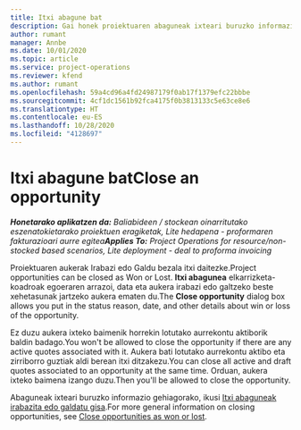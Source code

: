 ```yaml
---
title: Itxi abagune bat
description: Gai honek proiektuaren abaguneak ixteari buruzko informazioa ematen du.
author: rumant
manager: Annbe
ms.date: 10/01/2020
ms.topic: article
ms.service: project-operations
ms.reviewer: kfend
ms.author: rumant
ms.openlocfilehash: 59a4cd96a4fd24987179f0ab17f1379efc22bbbe
ms.sourcegitcommit: 4cf1dc1561b92fca4175f0b3813133c5e63ce8e6
ms.translationtype: HT
ms.contentlocale: eu-ES
ms.lasthandoff: 10/28/2020
ms.locfileid: "4128697"
---
```

# <a name="close-an-opportunity"></a><span data-ttu-id="22ce0-103">Itxi abagune bat</span><span class="sxs-lookup"><span data-stu-id="22ce0-103">Close an opportunity</span></span>

<span data-ttu-id="22ce0-104">_**Honetarako aplikatzen da:** Baliabideen / stockean oinarritutako eszenatokietarako proiektuen eragiketak, Lite hedapena - proformaren fakturazioari aurre egitea_</span><span class="sxs-lookup"><span data-stu-id="22ce0-104">_**Applies To:** Project Operations for resource/non-stocked based scenarios, Lite deployment - deal to proforma invoicing_</span></span>

<span data-ttu-id="22ce0-105">Proiektuaren aukerak Irabazi edo Galdu bezala itxi daitezke.</span><span class="sxs-lookup"><span data-stu-id="22ce0-105">Project opportunities can be closed as Won or Lost.</span></span> <span data-ttu-id="22ce0-106">**Itxi abagunea** elkarrizketa-koadroak egoeraren arrazoi, data eta aukera irabazi edo galtzeko beste xehetasunak jartzeko aukera ematen du.</span><span class="sxs-lookup"><span data-stu-id="22ce0-106">The **Close opportunity** dialog box allows you put in the status reason, date, and other details about win or loss of the opportunity.</span></span>

<span data-ttu-id="22ce0-107">Ez duzu aukera ixteko baimenik horrekin lotutako aurrekontu aktiborik baldin badago.</span><span class="sxs-lookup"><span data-stu-id="22ce0-107">You won't be allowed to close the opportunity if there are any active quotes associated with it.</span></span> <span data-ttu-id="22ce0-108">Aukera bati lotutako aurrekontu aktibo eta zirriborro guztiak aldi berean itxi ditzakezu.</span><span class="sxs-lookup"><span data-stu-id="22ce0-108">You can close all active and draft quotes associated to an opportunity at the same time.</span></span> <span data-ttu-id="22ce0-109">Orduan, aukera ixteko baimena izango duzu.</span><span class="sxs-lookup"><span data-stu-id="22ce0-109">Then you'll be allowed to close the opportunity.</span></span>

<span data-ttu-id="22ce0-110">Abaguneak ixteari buruzko informazio gehiagorako, ikusi [Itxi abaguneak irabazita edo galdatu gisa](https://docs.microsoft.com/dynamics365/sales-enterprise/close-opportunity-won-lost-sales).</span><span class="sxs-lookup"><span data-stu-id="22ce0-110">For more general information on closing opportunities, see [Close opportunities as won or lost](https://docs.microsoft.com/dynamics365/sales-enterprise/close-opportunity-won-lost-sales).</span></span>
